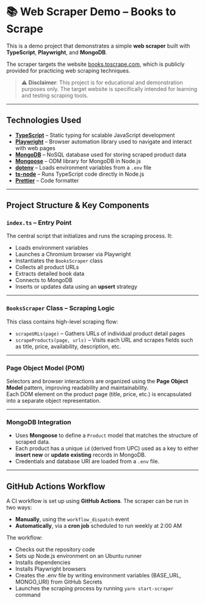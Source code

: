 # 📚 Web Scraper Demo – Books to Scrape

This is a demo project that demonstrates a simple **web scraper** built with **TypeScript**, **Playwright**, and **MongoDB**.

The scraper targets the website [books.toscrape.com](https://books.toscrape.com/), which is publicly provided for practicing web scraping techniques.

> ⚠️ **Disclaimer**: This project is for educational and demonstration purposes only. The target website is specifically intended for learning and testing scraping tools.

---

##  Technologies Used

- **[TypeScript](https://www.typescriptlang.org/)** – Static typing for scalable JavaScript development
- **[Playwright](https://playwright.dev/)** – Browser automation library used to navigate and interact with web pages
- **[MongoDB](https://www.mongodb.com/)** – NoSQL database used for storing scraped product data
- **[Mongoose](https://mongoosejs.com/)** – ODM library for MongoDB in Node.js
- **[dotenv](https://github.com/motdotla/dotenv)** – Loads environment variables from a `.env` file
- **[ts-node](https://typestrong.org/ts-node/)** – Runs TypeScript code directly in Node.js
- **[Prettier](https://prettier.io/)** – Code formatter

---

## Project Structure & Key Components

### `index.ts` – Entry Point

The central script that initializes and runs the scraping process. It:
- Loads environment variables
- Launches a Chromium browser via Playwright
- Instantiates the `BooksScraper` class
- Collects all product URLs
- Extracts detailed book data
- Connects to MongoDB
- Inserts or updates data using an **upsert** strategy

---

### `BooksScraper` Class – Scraping Logic

This class contains high-level scraping flow:
- `scrapeURLs(page)` – Gathers URLs of individual product detail pages
- `scrapeProducts(page, urls)` – Visits each URL and scrapes fields such as title, price, availability, description, etc.

---

### Page Object Model (POM)

Selectors and browser interactions are organized using the **Page Object Model** pattern, improving readability and maintainability.  
Each DOM element on the product page (title, price, etc.) is encapsulated into a separate object representation.

---

### MongoDB Integration

- Uses **Mongoose** to define a `Product` model that matches the structure of scraped data.
- Each product has a unique `id` (derived from UPC) used as a key to either **insert new** or **update existing** records in MongoDB.
- Credentials and database URI are loaded from a `.env` file.

---

## GitHub Actions Workflow

A CI workflow is set up using **GitHub Actions**. The scraper can be run in two ways:
- **Manually**, using the `workflow_dispatch` event
- **Automatically**, via a **cron job** scheduled to run weekly at 2:00 AM

The workflow:
- Checks out the repository code
- Sets up Node.js environment on an Ubuntu runner
- Installs dependencies
- Installs Playwright browsers
- Creates the .env file by writing environment variables (BASE_URL, MONGO_URI) from GitHub Secrets
- Launches the scraping process by running `yarn start-scraper` command

